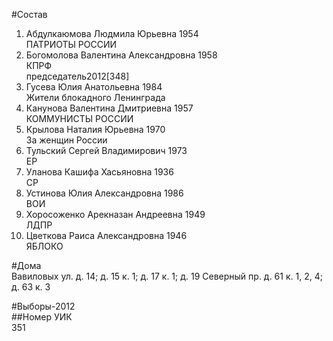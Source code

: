 #Состав  
1. Абдулкаюмова Людмила Юрьевна 1954  
    ПАТРИОТЫ РОССИИ  
2. Богомолова Валентина Александровна 1958  
    КПРФ  
    председатель2012[348]  
3. Гусева Юлия Анатольевна 1984  
    Жители блокадного Ленинграда  
4. Канунова Валентина Дмитриевна 1957  
    КОММУНИСТЫ РОССИИ  
5. Крылова Наталия Юрьевна 1970  
    За женщин России  
6. Тульский Сергей Владимирович 1973  
    ЕР  
7. Уланова Кашифа Хасьяновна 1936  
    СР  
8. Устинова Юлия Александровна 1986  
    ВОИ  
9. Хоросоженко Арекназан Андреевна 1949  
    ЛДПР  
10. Цветкова Раиса Александровна 1946  
    ЯБЛОКО  
  
#Дома  
Вавиловых ул. д. 14; д. 15 к. 1; д. 17 к. 1; д. 19 Северный пр. д. 61 к. 1, 2, 4; д. 63 к. 3  
  
#Выборы-2012  
##Номер УИК  
351  
